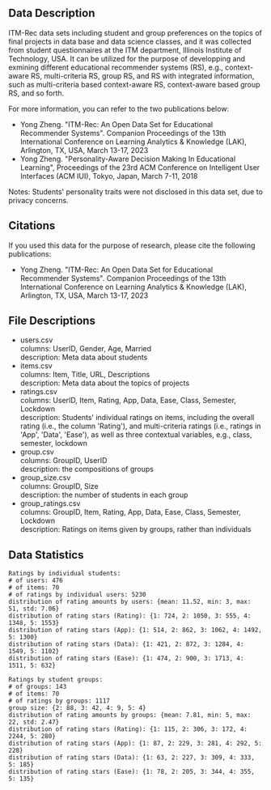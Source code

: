 ## Data Description

ITM-Rec data sets including student and group preferences on the topics of final projects in data base and data science classes, and it was collected from student questionnaires at the ITM department, Illinois Institute of Technology, USA. It can be utilized for the purpose of developping and exmining different educational recommender systems (RS), e.g., context-aware RS, multi-criteria RS, group RS, and RS with integrated information, such as multi-criteria based context-aware RS, context-aware based group RS, and so forth.

For more information, you can refer to the two publications below:
 - Yong Zheng. "ITM-Rec: An Open Data Set for Educational Recommender Systems". Companion Proceedings of the 13th International Conference on Learning Analytics & Knowledge (LAK), Arlington, TX, USA, March 13-17, 2023
 - Yong Zheng. "Personality-Aware Decision Making In Educational Learning", Proceedings of the 23rd ACM Conference on Intelligent User Interfaces (ACM IUI), Tokyo, Japan, March 7-11, 2018
 
Notes: Students' personality traits were not disclosed in this data set, due to privacy concerns.

## Citations

If you used this data for the purpose of research, please cite the following publications:
 - Yong Zheng. "ITM-Rec: An Open Data Set for Educational Recommender Systems". Companion Proceedings of the 13th International Conference on Learning Analytics & Knowledge (LAK), Arlington, TX, USA, March 13-17, 2023

## File Descriptions

 - users.csv   
   columns: UserID, Gender, Age, Married   
   description: Meta data about students
 - items.csv   
   columns: Item, Title, URL, Descriptions  
   description: Meta data about the topics of projects
 - ratings.csv   
   columns: UserID, Item, Rating, App, Data, Ease, Class, Semester, Lockdown  
   description: Students' individual ratings on items, including the overall rating (i.e., the column 'Rating'), and multi-criteria ratings (i.e., ratings in 'App', 'Data', 'Ease'), as well as three contextual variables, e.g., class, semester, lockdown
 - group.csv   
   columns: GroupID, UserID  
   description: the compositions of groups
 - group_size.csv  
   columns: GroupID, Size   
   description: the number of students in each group
 - group_ratings.csv   
   columns: GroupID, Item, Rating, App, Data, Ease, Class, Semester, Lockdown  
   description: Ratings on items given by groups, rather than individuals

## Data Statistics
	
	Ratings by individual students:
	# of users: 476
	# of items: 70
	# of ratings by individual users: 5230
	distribution of rating amounts by users: {mean: 11.52, min: 3, max: 51, std: 7.06}
	distribution of rating stars (Rating): {1: 724, 2: 1050, 3: 555, 4: 1348, 5: 1553}
	distribution of rating stars (App): {1: 514, 2: 862, 3: 1062, 4: 1492, 5: 1300}
	distribution of rating stars (Data): {1: 421, 2: 872, 3: 1284, 4: 1549, 5: 1102}
	distribution of rating stars (Ease): {1: 474, 2: 900, 3: 1713, 4: 1511, 5: 632}
	
	Ratings by student groups:
	# of groups: 143
	# of items: 70
	# of ratings by groups: 1117
	group size: {2: 88, 3: 42, 4: 9, 5: 4}
	distribution of rating amounts by groups: {mean: 7.81, min: 5, max: 22, std: 2.47}
	distribution of rating stars (Rating): {1: 115, 2: 306, 3: 172, 4: 2244, 5: 280}
	distribution of rating stars (App): {1: 87, 2: 229, 3: 281, 4: 292, 5: 228}
	distribution of rating stars (Data): {1: 63, 2: 227, 3: 309, 4: 333, 5: 185}
	distribution of rating stars (Ease): {1: 78, 2: 205, 3: 344, 4: 355, 5: 135}
